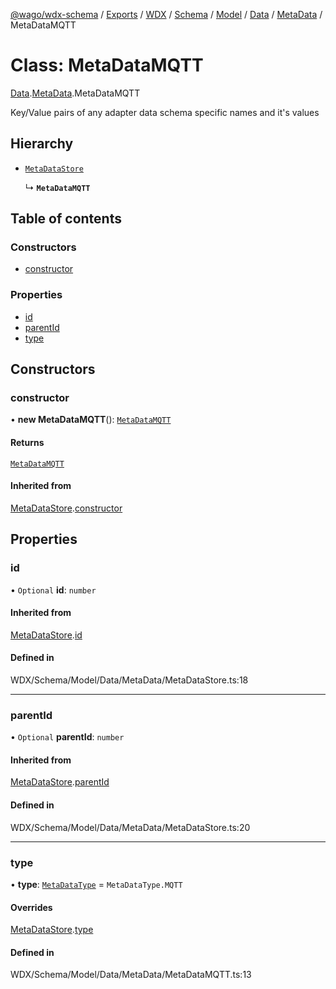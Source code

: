 [@wago/wdx-schema](../README.md) / [Exports](../modules.md) / [WDX](../modules/WDX.md) / [Schema](../modules/WDX.Schema.md) / [Model](../modules/WDX.Schema.Model.md) / [Data](../modules/WDX.Schema.Model.Data.md) / [MetaData](../modules/WDX.Schema.Model.Data.MetaData.md) / MetaDataMQTT

# Class: MetaDataMQTT

[Data](../modules/WDX.Schema.Model.Data.md).[MetaData](../modules/WDX.Schema.Model.Data.MetaData.md).MetaDataMQTT

Key/Value pairs of any adapter data schema specific names and it's values

## Hierarchy

- [`MetaDataStore`](WDX.Schema.Model.Data.MetaData.MetaDataStore.md)

  ↳ **`MetaDataMQTT`**

## Table of contents

### Constructors

- [constructor](WDX.Schema.Model.Data.MetaData.MetaDataMQTT.md#constructor)

### Properties

- [id](WDX.Schema.Model.Data.MetaData.MetaDataMQTT.md#id)
- [parentId](WDX.Schema.Model.Data.MetaData.MetaDataMQTT.md#parentid)
- [type](WDX.Schema.Model.Data.MetaData.MetaDataMQTT.md#type)

## Constructors

### constructor

• **new MetaDataMQTT**(): [`MetaDataMQTT`](WDX.Schema.Model.Data.MetaData.MetaDataMQTT.md)

#### Returns

[`MetaDataMQTT`](WDX.Schema.Model.Data.MetaData.MetaDataMQTT.md)

#### Inherited from

[MetaDataStore](WDX.Schema.Model.Data.MetaData.MetaDataStore.md).[constructor](WDX.Schema.Model.Data.MetaData.MetaDataStore.md#constructor)

## Properties

### id

• `Optional` **id**: `number`

#### Inherited from

[MetaDataStore](WDX.Schema.Model.Data.MetaData.MetaDataStore.md).[id](WDX.Schema.Model.Data.MetaData.MetaDataStore.md#id)

#### Defined in

WDX/Schema/Model/Data/MetaData/MetaDataStore.ts:18

___

### parentId

• `Optional` **parentId**: `number`

#### Inherited from

[MetaDataStore](WDX.Schema.Model.Data.MetaData.MetaDataStore.md).[parentId](WDX.Schema.Model.Data.MetaData.MetaDataStore.md#parentid)

#### Defined in

WDX/Schema/Model/Data/MetaData/MetaDataStore.ts:20

___

### type

• **type**: [`MetaDataType`](../enums/WDX.Schema.Model.Data.MetaData.MetaDataType.md) = `MetaDataType.MQTT`

#### Overrides

[MetaDataStore](WDX.Schema.Model.Data.MetaData.MetaDataStore.md).[type](WDX.Schema.Model.Data.MetaData.MetaDataStore.md#type)

#### Defined in

WDX/Schema/Model/Data/MetaData/MetaDataMQTT.ts:13
